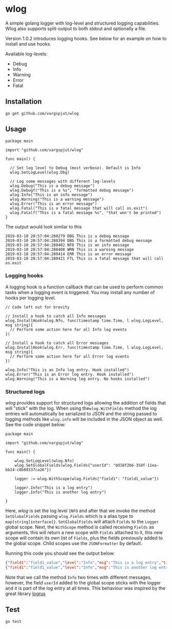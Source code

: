 # wlog
A simple golang logger with log-level and structured logging capabilities. Wlog also supports split-output to both stdout and optionally a file.

Version 1.0.2 introduces logging hooks. See below for an example on how to install and use hooks.

Available log-levels:
- Debug
- Info
- Warning
- Error
- Fatal
  
## Installation
```
go get github.com/vargspjut/wlog
```

## Usage
```golang
package main

import "github.com/vargspjut/wlog"

func main() {

  // Set log level to Debug (most verbose). Default is Info
  wlog.SetLogLevel(wlog.Dbg)

  // Log some messages with different log-levels
  wlog.Debug("This is a debug message")
  wlog.Debugf("This is a %s", "formatted debug message")
  wlog.Info("This is an info message")
  wlog.Warning("This is a warning message")
  wlog.Error("This is an error message")
  wlog.Fatal("This is a fatal message that will call os.exit")  
  wlog.Fatalf("This is a fatal message %s", "that won't be printed")
}
```

The output would look similar to this
```
2019-03-10 20:57:04:280279 DBG This is a debug message
2019-03-10 20:57:04:280394 DBG This is a formatted debug message
2019-03-10 20:57:04:280402 NFO This is an info message
2019-03-10 20:57:04:280408 WRN This is a warning message
2019-03-10 20:57:04:280414 ERR This is an error message
2019-03-10 20:57:04:280421 FTL This is a fatal message that will call os.exit
```

### Logging hooks
A logging hook is a function callback that can be used to perform common tasks when a logging event is triggered. You may install any number of hooks per logging level.

```golang
// Code left out for brevity

// Install a hook to catch all Info messages
wlog.InstallHook(wlog.Nfo, func(timestamp time.Time, l wlog.LogLevel, msg string){
  // Perform some action here for all Info log events
})

// Install a hook to catch all Error messages
wlog.InstallHook(wlog.Err, func(timestamp time.Time, l wlog.LogLevel, msg string){
  // Perform some action here for all Error log events
})

wlog.Info("This is an Info log entry. Hook installed")
wlog.Error("This is an Error log entry. Hook installed")
wlog.Warning("This is a Warning log entry. No hooks installed")
```

### Structured logs
*wlog* provides support for structured logs allowing the addition of fields that will "stick" with the log. When using the`wlog.WithFields` method the log entries will automatically be serialized to JSON and the string passed to logging methods like `wlog.info` will be included in the JSON object as well. See the code snippet below:

```golang
package main

import "github.com/vargspjut/wlog"

func main() {

    wlog.SetLogLevel(wlog.Nfo)
    wlog.SetGlobalFields(wlog.Fields{"userId": "dd18f2b6-35df-11ea-bb24-c0b88337ca26"})

    logger := wlog.WithScope(wlog.Fields{"field1": "field1_value"})

    logger.Info("This is a log entry")
    logger.Info("This is another log entry")

}
```
Here, *wlog* is set the log level `INFO` and after that we invoke the method `SetGlobalFields` passing `wlog.Fields` which is a alias type to `map[string]interface{}`.
`SetGlobalFields` will attach `Fields` to the `Logger` global scope. Next, the `WithScope` method is called receiving `Fields` as arguments, this will return a new scope with `Fields` attached to it, this new scope will contain its own list of `Fields`, plus 
the fields previously added to the global scope. Child scopes use the `JSONFormatter` by default.
 
Running this code you should see the output below:

```json
{"field1":"field1_value","level":"Info","msg":"This is a log entry","timestamp":"2020-01-23 09:57:54:157141","userId":"dd18f2b6-35df-11ea-bb24-c0b88337ca26"}
{"field1":"field1_value","level":"Info","msg":"This is another log entry","timestamp":"2020-01-23 09:57:54:157273","userId":"dd18f2b6-35df-11ea-bb24-c0b88337ca26"}
``` 
Note that we call the method `Info` two times with different messages, however, the field `userId` added to the global scope sticks with the logger and it is part of the log entry at all times. This behaviour was inspired by the great library [logrus](https://github.com/sirupsen/logrus)
## Test
```
go test
```
